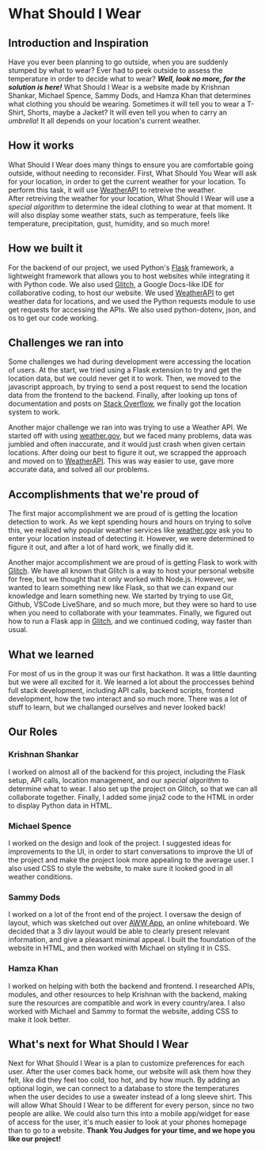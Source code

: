 # What Should I Wear

## Introduction and Inspiration

Have you ever been planning to go outside, when you are suddenly stumped by what to wear? Ever had to peek outside to assess the temperature in order to decide what to wear? **_Well, look no more, for the solution is here!_** What Should I Wear is a website made by Krishnan Shankar, Michael Spence, Sammy Dods, and Hamza Khan that determines what clothing you should be wearing. Sometimes it will tell you to wear a T-Shirt, Shorts, maybe a Jacket? It will even tell you when to carry an _umbrella_! It all depends on your location's current weather.

## How it works

What Should I Wear does many things to ensure you are comfortable going outside, without needing to reconsider. First, What Should You Wear will ask for your location, in order to get the current weather for your location. To perform this task, it will use [WeatherAPI](https://weatherapi.com) to retreive the weather.  
After retreiving the weather for your location, What Should I Wear will use a _special algorithm_ to determine the ideal clothing to wear at that moment. It will also display some weather stats, such as temperature, feels like temperature, precipitation, gust, humidity, and so much more!

## How we built it

For the backend of our project, we used Python's [Flask](https://flask.palletsprojects.com/) framework, a lightweight framework that allows you to host websites while integrating it with Python code. We also used [Glitch](https://glitch.com), a Google Docs-like IDE for collaborative coding, to host our website. We used [WeatherAPI](https://weatherapi.com) to get weather data for locations, and we used the Python requests module to use get requests for accessing the APIs. We also used python-dotenv, json, and os to get our code working.

## Challenges we ran into

Some challenges we had during development were accessing the location of users. At the start, we tried using a Flask extension to try and get the location data, but we could never get it to work. Then, we moved to the javascript approach, by trying to send a post request to send the location data from the frontend to the backend. Finally, after looking up tons of documentation and posts on [Stack Overflow](https://stackoverflow.com), we finally got the location system to work.

Another major challenge we ran into was trying to use a Weather API. We started off with using [weather.gov](https://weather.gov), but we faced many problems, data was jumbled and often inaccurate, and it would just crash when given certain locations. After doing our best to figure it out, we scrapped the approach and moved on to [WeatherAPI](https://weatherapi.com). This was way easier to use, gave more accurate data, and solved all our problems.

## Accomplishments that we're proud of

The first major accomplishment we are proud of is getting the location detection to work. As we kept spending hours and hours on trying to solve this, we realized why popular weather services like [weather.gov](https://weather.gov) ask you to enter your location instead of detecting it. However, we were determined to figure it out, and after a lot of hard work, we finally did it.

Another major accomplishment we are proud of is getting Flask to work with [Glitch](https://glitch.com). We have all known that Glitch is a way to host your personal website for free, but we thought that it only worked with Node.js. However, we wanted to learn something new like Flask, so that we can expand our knowledge and learn something new. We started by trying to use Git, Github, VSCode LiveShare, and so much more, but they were so hard to use when you need to collaborate with your teammates. Finally, we figured out how to run a Flask app in [Glitch](https://glitch.com), and we continued coding, way faster than usual.

## What we learned

For most of us in the group it was our first hackathon. It was a little daunting but we were all excited for it. We learned a lot about the proccesses behind full stack development, including API calls, backend scripts, frontend development, how the two interact and so much more. There was a lot of stuff to learn, but we challanged ourselves and never looked back!

## Our Roles

### Krishnan Shankar

I worked on almost all of the backend for this project, including the Flask setup, API calls, location management, and our _special algorithm_ to determine what to wear. I also set up the project on Glitch, so that we can all collaborate together. Finally, I added some jinja2 code to the HTML in order to display Python data in HTML.

### Michael Spence

I worked on the design and look of the project. I suggested ideas for improvements to the UI, in order to start conversations to improve the UI of the project and make the project look more appealing to the average user. I also used CSS to style the website, to make sure it looked good in all weather conditions.

### Sammy Dods

I worked on a lot of the front end of the project. I oversaw the design of layout, which was sketched out over [AWW App](https://awwapp.com/), an online whiteboard. We decided that a 3 div layout would be able to clearly present relevant information, and give a pleasant minimal appeal. I built the foundation of the website in HTML, and then worked with Michael on styling it in CSS. 

### Hamza Khan

I worked on helping with both the backend and frontend. I researched APIs, modules, and other resources to help Krishnan with the backend, making sure the resources are compatible and work in every country/area. I also worked with Michael and Sammy to format the website, adding CSS to make it look better.

## What's next for What Should I Wear

Next for What Should I Wear is a plan to customize preferences for each user. After the user comes back home, our website will ask them how they felt, like did they feel too cold, too hot, and by how much. By adding an optional login, we can connect to a database to store the temperatures when the user decides to use a sweater instead of a long sleeve shirt. This will allow What Should I Wear to be different for every person, since no two people are alike. 
We could also turn this into a mobile app/widget for ease of access for the user, it's much easier to look at your phones homepage than to go to a website.
**Thank You Judges for your time, and we hope you like our project!**
